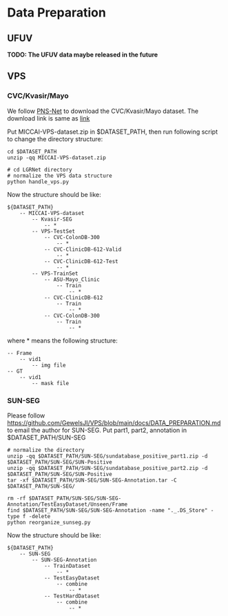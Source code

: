 





# Data Preparation

## UFUV
**TODO: The UFUV data maybe released in the future**


## VPS

### CVC/Kvasir/Mayo
We follow [PNS-Net](https://github.com/GewelsJI/PNS-Net) to download the CVC/Kvasir/Mayo dataset. The download link is same as [link](https://drive.google.com/file/d/1TyaRy4c4nHFDa3o2bOl4dP5Z7wes7HV2/view?usp=sharing)

Put MICCAI-VPS-dataset.zip in $DATASET_PATH, then run following script to change the directory structure:
```
cd $DATASET_PATH
unzip -qq MICCAI-VPS-dataset.zip

# cd LGRNet directory
# normalize the VPS data structure
python handle_vps.py
```

Now the structure should be like:
```
${DATASET_PATH}
    -- MICCAI-VPS-dataset
        -- Kvasir-SEG
            -- *
        -- VPS-TestSet
            -- CVC-ColonDB-300
                -- *
            -- CVC-ClinicDB-612-Valid
                -- *		
            -- CVC-ClinicDB-612-Test
                -- *
        -- VPS-TrainSet
            -- ASU-Mayo_Clinic
                -- Train
                    -- *
            -- CVC-ClinicDB-612	
                -- Train
                    -- *
            -- CVC-ColonDB-300
                -- Train
                    -- *
```
where * means the following structure:
```
-- Frame
    -- vid1
        -- img file
-- GT
    -- vid1
        -- mask file
```

### SUN-SEG

Please follow https://github.com/GewelsJI/VPS/blob/main/docs/DATA_PREPARATION.md to email the author for SUN-SEG.
Put part1, part2, annotation in $DATASET_PATH/SUN-SEG

```
# normalize the directory
unzip -qq $DATASET_PATH/SUN-SEG/sundatabase_positive_part1.zip -d $DATASET_PATH/SUN-SEG/SUN-Positive
unzip -qq $DATASET_PATH/SUN-SEG/sundatabase_positive_part2.zip -d $DATASET_PATH/SUN-SEG/SUN-Positive
tar -xf $DATASET_PATH/SUN-SEG/SUN-SEG-Annotation.tar -C $DATASET_PATH/SUN-SEG/

rm -rf $DATASET_PATH/SUN-SEG/SUN-SEG-Annotation/TestEasyDataset/Unseen/Frame
find $DATASET_PATH/SUN-SEG/SUN-SEG-Annotation -name "._.DS_Store" -type f -delete
python reorganize_sunseg.py

```
Now the structure should be like:
```
${DATASET_PATH}
    -- SUN-SEG
        -- SUN-SEG-Annotation
            -- TrainDataset
                -- *
            -- TestEasyDataset
                -- combine
                    -- *
            -- TestHardDataset
                -- combine
                    -- *
```



